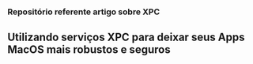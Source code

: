 ### Repositório referente artigo sobre XPC

## Utilizando serviços XPC para deixar seus Apps MacOS mais robustos e seguros

